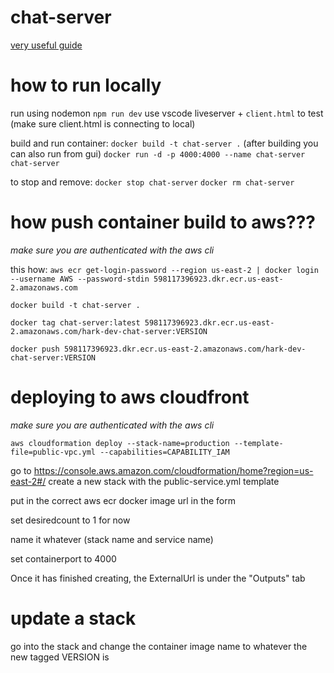 # chat-server
[very useful guide](https://medium.com/containers-on-aws/building-a-socket-io-chat-app-and-deploying-it-using-aws-fargate-86fd7cbce13f)

# how to run locally
run using nodemon
`npm run dev`
use vscode liveserver + `client.html` to test (make sure client.html is connecting to local)

build and run container:
`docker build -t chat-server .` (after building you can also run from gui)
`docker run -d -p 4000:4000 --name chat-server chat-server`

to stop and remove:
`docker stop chat-server`
`docker rm chat-server`

# how push container build to aws???
*make sure you are authenticated with the aws cli* 

this how: 
`aws ecr get-login-password --region us-east-2 | docker login --username AWS --password-stdin 598117396923.dkr.ecr.us-east-2.amazonaws.com` 

`docker build -t chat-server .` 

`docker tag chat-server:latest 598117396923.dkr.ecr.us-east-2.amazonaws.com/hark-dev-chat-server:VERSION` 

`docker push 598117396923.dkr.ecr.us-east-2.amazonaws.com/hark-dev-chat-server:VERSION` 

# deploying to aws cloudfront 
*make sure you are authenticated with the aws cli* 

`aws cloudformation deploy --stack-name=production --template-file=public-vpc.yml --capabilities=CAPABILITY_IAM` 

go to https://console.aws.amazon.com/cloudformation/home?region=us-east-2#/ create a new stack with the public-service.yml template 

put in the correct aws ecr docker image url in the form 

set desiredcount to 1 for now 

name it whatever (stack name and service name) 

set containerport to 4000 

Once it has finished creating, the ExternalUrl is under the "Outputs" tab 

# update a stack
go into the stack and change the container image name to whatever the new tagged VERSION is 

